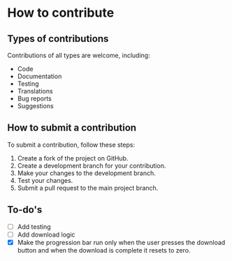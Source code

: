 # How to contribute

## Types of contributions

Contributions of all types are welcome, including:

- Code
- Documentation
- Testing
- Translations
- Bug reports
- Suggestions

## How to submit a contribution

To submit a contribution, follow these steps:

1. Create a fork of the project on GitHub.
2. Create a development branch for your contribution.
3. Make your changes to the development branch.
4. Test your changes.
5. Submit a pull request to the main project branch.

## To-do's

- [ ] Add testing
- [ ] Add download logic
- [x] Make the progression bar run only when the user presses the download button and when the download is complete it resets to zero.
